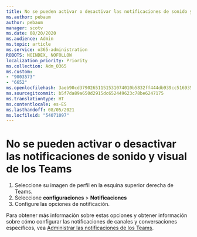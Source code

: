```yaml
---
title: No se pueden activar o desactivar las notificaciones de sonido y visual de los Teams
ms.author: pebaum
author: pebaum
manager: scotv
ms.date: 08/20/2020
ms.audience: Admin
ms.topic: article
ms.service: o365-administration
ROBOTS: NOINDEX, NOFOLLOW
localization_priority: Priority
ms.collection: Adm_O365
ms.custom:
- "9003573"
- "6652"
ms.openlocfilehash: 3aeb90cd37902651151531074010b5832ff444db939cc516935e780eda6c9510
ms.sourcegitcommit: b5f7da89a650d2915dc652449623c78be6247175
ms.translationtype: HT
ms.contentlocale: es-ES
ms.lasthandoff: 08/05/2021
ms.locfileid: "54071097"
---
```

# <a name="cant-turn-teams-sound-and-visual-notifications-on-or-off"></a>No se pueden activar o desactivar las notificaciones de sonido y visual de los Teams

1. Seleccione su imagen de perfil en la esquina superior derecha de Teams.
2. Seleccione **configuraciones** > **Notificaciones**
3. Configure las opciones de notificación.

Para obtener más información sobre estas opciones y obtener información sobre cómo configurar las notificaciones de canales y conversaciones específicos, vea [Administrar las notificaciones de los Teams](https://support.microsoft.com/office/manage-notifications-in-teams-1cc31834-5fe5-412b-8edb-43fecc78413d).
